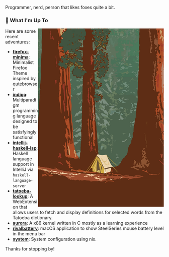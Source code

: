 Programmer, nerd, person that likes foxes quite a bit.

### 🌱 What I'm Up To

<img src="tent.png" width="400" align="right" />

Here are some recent adventures:

- [**firefox-minima**](https://github.com/rockofox/firefox-minima): Minimalist Firefox Theme inspired by qutebrowser
- [**indigo**](https://github.com/rockofox/indigo): Multiparadigm programming language designed to be satisfyingly functional
- [**intellij-haskell-lsp**](https://github.com/rockofox/intellij-haskell-lsp): Haskell language support in IntelliJ via `haskell-language-server`
- [**tatoeba-lookup**](https://github.com/rockofox/tatoeba-lookup): A WebExtension that allows users to fetch and display definitions for selected words from the Tatoeba dictionary.
- [**aurora**](https://github.com/rockofox/aurora): A x86 kernel written in C mostly as a learning experience
- [**rivalbattery**](https://github.com/rockofox/rivalbattery): macOS application to show SteelSeries mouse battery level in the menu bar
- [**system**](https://github.com/rockofox/system): System configuration using nix.

Thanks for stopping by!
